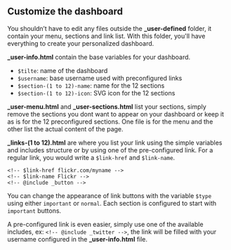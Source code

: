 ## Customize the dashboard
You shouldn’t have to edit any files outside the **_user-defined**  folder, it contain your menu, sections and link list. With this folder, you'll have everything to create your personalized dashboard.

**_user-info.html** contain the base variables for your dashboard.

- `$tilte`: name of the dashboard
- `$username`: base username used with preconfigured links
- `$section-(1 to 12)-name`: name for the 12 sections
- `$section-(1 to 12)-icon`: SVG icon for the 12 sections

**_user-menu.html** and **_user-sections.html** list your sections, simply remove the sections you dont want to appear on your dashboard or keep it as is for the 12 preconfigured sections. One file is for the menu and the other list the actual content of the page.

**_links-(1 to 12).html** are where you list your link using the simple variables and includes structure or by using one of the pre-configured link. For a regular link, you would write a `$link-href` and `$link-name`.

	<!-- $link-href flickr.com/myname -->
	<!-- $link-name Flickr -->
	<!-- @include _button -->

You can change the appearance of link buttons with the variable `$type` using either `important` or `normal`. Each section is configured to start with `important` buttons.

 A pre-configured link is even easier, simply use one of the available includes, ex: `<!-- @include _twitter -->`, the link will be filled with your username configured in the **_user-info.html** file.